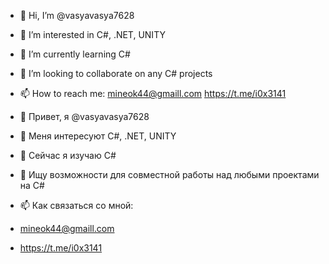 - 👋 Hi, I’m @vasyavasya7628
- 👀 I’m interested in C#, .NET, UNITY
- 🌱 I’m currently learning C#
- 💞️ I’m looking to collaborate on any C# projects
- 📫 How to reach me:
mineok44@gmaill.com
https://t.me/i0x3141

- 👋 Привет, я @vasyavasya7628
- 👀 Меня интересуют C#, .NET, UNITY
- 🌱 Сейчас я изучаю C#
- 💞️ Ищу возможности для совместной работы над любыми проектами на C#
- 📫 Как связаться со мной:
- mineok44@gmaill.com
- https://t.me/i0x3141

<!---
vasyavasya7628/vasyavasya7628 is a ✨ special ✨ repository because its `README.md` (this file) appears on your GitHub profile.
You can click the Preview link to take a look at your changes.
--->
